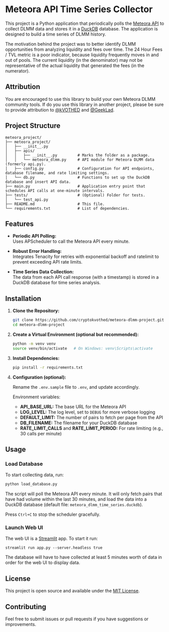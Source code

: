 # Meteora API Time Series Collector

This project is a Python application that periodically polls the [Meteora API](https://dlmm-api.meteora.ag/swagger-ui/#/) to collect DLMM data and stores it in a [DuckDB](https://duckdb.org/) database. The application is designed to build a time series of DLMM history.

The motivation behind the project was to better identify DLMM opportunities from analyzing liquidity and fees over time. The 24 Hour Fees / TVL metric is a poor indicator, because liquidity frequently moves in and out of pools. The current liquidity (in the denominator) may not be representative of the actual liquidity that generated the fees (in the numerator).

## Attribution
You are encouraged to use this library to build your own Meteora DLMM community tools. If do you use this library in another project, please be sure to provide attribution to [@kVOTHED](https://x.com/CryptoKvothed) and [@GeekLad](https://x.com/GeekLad).

## Project Structure

```
meteora_project/
├── meteora_project/
│   ├── __init__.py
│   ├── apis/                  
│   │   ├── __init__.py         # Marks the folder as a package.
│   │   └── meteora_dlmm.py     # API module for Meteora DLMM data (formerly api.py).
│   ├── config.py               # Configuration for API endpoints, database filename, and rate limiting settings.
│   └── db.py                   # Functions to set up the DuckDB database and insert API data.
├── main.py                     # Application entry point that schedules API calls at one-minute intervals.
├── tests/                      # (Optional) Folder for tests.
│   └── test_api.py
├── README.md                   # This file.
└── requirements.txt            # List of dependencies.
```

## Features

- **Periodic API Polling:**  
  Uses APScheduler to call the Meteora API every minute.

- **Robust Error Handling:**  
  Integrates Tenacity for retries with exponential backoff and ratelimit to prevent exceeding API rate limits.

- **Time Series Data Collection:**  
  The data from each API call response (with a timestamp) is stored in a DuckDB database for time series analysis.

## Installation

1. **Clone the Repository:**

   ```bash
   git clone https://github.com/cryptokvothed/meteora-dlmm-project.git
   cd meteora-dlmm-project
   ```

2. **Create a Virtual Environment (optional but recommended):**

   ```bash
   python -m venv venv
   source venv/bin/activate   # On Windows: venv\Scripts\activate
   ```

3. **Install Dependencies:**

   ```bash
   pip install -r requirements.txt
   ```

4. **Configuration (optional):**

   Rename the `.env.sample` file to `.env`, and update accordingly.

   Environment variables:
   - **API_BASE_URL:** The base URL for the Meteora API
   - **LOG_LEVEL:** The log level, set to `DEBUG` for more verbose logging
   - **DEFAULT_LIMIT:** The number of pairs to fetch per page from the API
   - **DB_FILENAME:** The filename for your DuckDB database
   - **RATE_LIMIT_CALLS** and **RATE_LIMIT_PERIOD:** For rate limiting (e.g., 30 calls per minute)

## Usage

### Load Database
To start collecting data, run:

```bash
python load_database.py
```

The script will poll the Meteora API every minute.  It will only fetch pairs 
that have had volume within the last 30 minutes, and load the data into a 
DuckDB database (default file: `meteora_dlmm_time_series.duckdb`).

Press `Ctrl+C` to stop the scheduler gracefully.

### Launch Web UI
The web UI is a [Streamlit](https://streamlit.io/) app.  To start it run:

```
streamlit run app.py --server.headless true
```

The database will have to have collected at least 5 minutes worth of data in order for the web UI to display data.

## License

This project is open source and available under the [MIT License](LICENSE.md).

## Contributing

Feel free to submit issues or pull requests if you have suggestions or improvements.